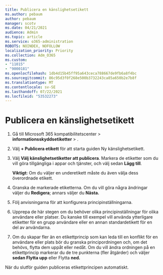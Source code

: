 ```yaml
---
title: Publicera en känslighetsetikett
ms.author: pebaum
author: pebaum
manager: scotv
ms.date: 04/21/2021
audience: Admin
ms.topic: article
ms.service: o365-administration
ROBOTS: NOINDEX, NOFOLLOW
localization_priority: Priority
ms.collection: Adm_O365
ms.custom:
- "11015"
- "9000181"
ms.openlocfilehash: 1db4d15b45ff95a643ceca788667de9fb6a8f4bc
ms.sourcegitcommit: 86c95d3f0f268e500b3732243ca85a650b2e7b8f
ms.translationtype: MT
ms.contentlocale: sv-SE
ms.lasthandoff: 07/22/2021
ms.locfileid: "53532273"
---
```

# <a name="how-to-publish-a-sensitivity-label"></a>Publicera en känslighetsetikett

1. Gå till Microsoft 365 kompatibilitetscenter > **informationsskyddsetiketter**  >  .

1. Välj **+ Publicera etikett** för att starta guiden Ny känslighetsetikett.

1. Välj **Välj känslighetsetiketter att publicera**. Markera de etiketter som du vill göra tillgängliga i appar och tjänster, och välj sedan **Lägg till**.

    **Viktigt:** Om du väljer en underetikett måste du även välja dess överordnade etikett.

1. Granska de markerade etiketterna. Om du vill göra några ändringar väljer du **Redigera**; annars väljer du **Nästa.**

1. Följ anvisningarna för att konfigurera principinställningarna.

1. Upprepa de här stegen om du behöver olika principinställningar för olika användare eller platser. Du kanske till exempel vill använda ytterligare etiketter för en grupp användare eller en annan standardetikett för en del av användarna.

1. Om du skapar fler än en etikettprincip som kan leda till en konflikt för en användare eller plats bör du granska principordningen och, om det behövs, flytta dem uppåt eller nedåt. Om du vill ändra ordningen på en etikettprincip markerar du de tre punkterna (fler åtgärder) och väljer **sedan Flytta upp** eller Flytta **ned.**

När du slutför guiden publiceras etikettprincipen automatiskt.